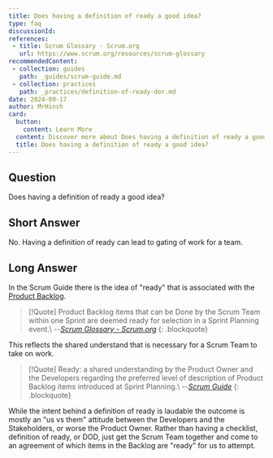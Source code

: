 ```yaml
---
title: Does having a definition of ready a good idea?
type: faq
discussionId: 
references:
 - title: Scrum Glossary - Scrum.org
   url: https://www.scrum.org/resources/scrum-glossary
recommendedContent:
 - collection: guides
   path: _guides/scrum-guide.md
 - collection: practices
   path: _practices/definition-of-ready-dor.md
date: 2024-09-17
author: MrHinsh
card:
  button:
    content: Learn More
  content: Discover more about Does having a definition of ready a good idea? and how it can help you in your Agile journey!
  title: Does having a definition of ready a good idea?
---
```


## Question

Does having a definition of ready a good idea?

## Short Answer

No. Having a definition of ready can lead to gating of work for a team.

## Long Answer

In the Scrum Guide there is the idea of "ready" that is associated with the [Product Backlog](../_guides/scrum-guide.md#product-backlog).

> [!Quote]
> Product Backlog items that can be Done by the Scrum Team within one Sprint are deemed ready for selection in a Sprint Planning event.\\
> --<cite>[Scrum Glossary - Scrum.org](https://www.scrum.org/resources/scrum-glossary)</cite>
{: .blockquote}

This reflects the shared understand that is necessary for a Scrum Team to take on work.

> [!Quote]
> Ready: a shared understanding by the Product Owner and the Developers regarding the preferred level of description of Product Backlog items introduced at Sprint Planning.\\
> --<cite>[Scrum Guide](../_guides/scrum-guide.md#product-backlog)</cite>
{: .blockquote}

While the intent behind a definition of ready is laudable the outcome is mostly an "us vs them" attitude between the Developers and the Stakeholders, or worse the Product Owner. Rather than having a checklist, definition of ready, or DOD, just get the Scrum Team together and come to an agreement of which items in the Backlog are "ready" for us to attempt.

